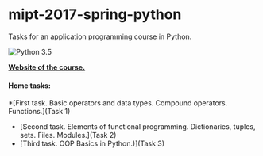 # mipt-2017-spring-python
Tasks for an application programming course in Python.

![Python 3.5](https://img.shields.io/badge/Python-3.5-orange.svg)

**[Website of the course.](http://atp-fivt.org/programmirovanie-na-yazyke-python/)**

#### Home tasks:
*[First task. Basic operators and data types. Compound operators. Functions.](Task 1)
* [Second task. Elements of functional programming. Dictionaries, tuples, sets. Files. Modules.](Task 2)
* [Third task. OOP Basics in Python.)](Task 3)
